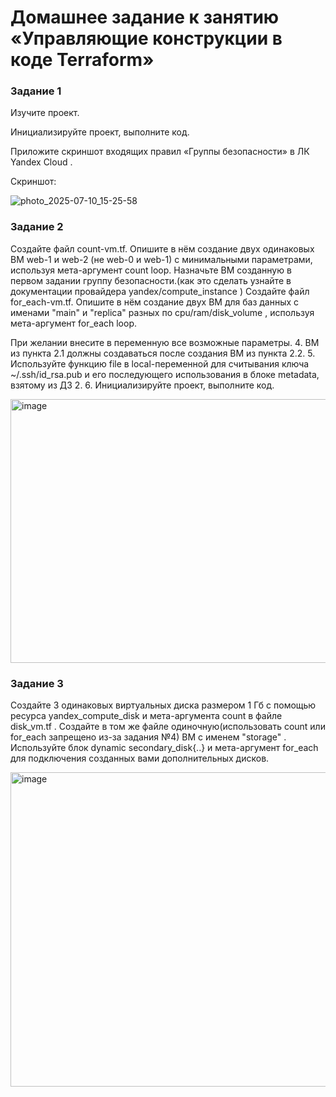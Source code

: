 # Домашнее задание к занятию «Управляющие конструкции в коде Terraform»
### Задание 1
Изучите проект.

Инициализируйте проект, выполните код.

Приложите скриншот входящих правил «Группы безопасности» в ЛК Yandex Cloud .


Скриншот:

![photo_2025-07-10_15-25-58](https://github.com/user-attachments/assets/aa3f9831-999a-46d8-b0e6-d8b5fbd63df9)

### Задание 2

Создайте файл count-vm.tf. Опишите в нём создание двух одинаковых ВМ web-1 и web-2 (не web-0 и web-1) с минимальными параметрами, используя мета-аргумент count loop. Назначьте ВМ созданную в первом задании группу безопасности.(как это сделать узнайте в документации провайдера yandex/compute_instance )
Создайте файл for_each-vm.tf. Опишите в нём создание двух ВМ для баз данных с именами "main" и "replica" разных по cpu/ram/disk_volume , используя мета-аргумент for_each loop. 

При желании внесите в переменную все возможные параметры. 4. ВМ из пункта 2.1 должны создаваться после создания ВМ из пункта 2.2. 5. Используйте функцию file в local-переменной для считывания ключа ~/.ssh/id_rsa.pub и его последующего использования в блоке metadata, взятому из ДЗ 2. 6. Инициализируйте проект, выполните код.

<img width="2469" height="422" alt="image" src="https://github.com/user-attachments/assets/16b5437a-2fb7-4791-b640-9d0b405b01fe" />


### Задание 3

Создайте 3 одинаковых виртуальных диска размером 1 Гб с помощью ресурса yandex_compute_disk и мета-аргумента count в файле disk_vm.tf .
Создайте в том же файле одиночную(использовать count или for_each запрещено из-за задания №4) ВМ c именем "storage" . Используйте блок dynamic secondary_disk{..} и мета-аргумент for_each для подключения созданных вами дополнительных дисков.

<img width="2013" height="503" alt="image" src="https://github.com/user-attachments/assets/0a184b51-8ad4-4ec5-a39a-20f38926fe33" />
